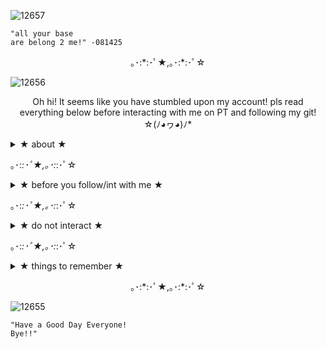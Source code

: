 ![12657](https://github.com/user-attachments/assets/df434e8f-1583-4769-a19e-e2865b5c2005)

```
"all your base
are belong 2 me!" -081425
```

<p align="center"> ｡･:*:･ﾟ★,｡･:*:･ﾟ☆
  
![12656](https://github.com/user-attachments/assets/278f3d69-b4ab-488a-a387-c4caf91be843)


<p align="center">Oh hi! It seems like you have stumbled upon my account! pls read everything below before interacting with me on PT and following my git! ☆(ﾉ◕ヮ◕)ﾉ*
  
<details>

<summary> ★ about ★ </summary>

![12602](https://github.com/user-attachments/assets/4f16b8cf-dc67-412a-958f-16e7024a1994)


☆ i usually go by the name, mari but you can also call me n7 if you want! you will usually see me on the forsaken area in my 007n7 skins with my close friends: [cas](https://github.com/rainbowmeds) , [zep](https://github.com/Zepphyrite) , and [shads](https://github.com/thefragilecultist) ✨

☆ my pronouns are she/her but i don't mind being being called as they/them too (cause i usually use alot of male characters as my ponies in PT.) 

☆ i'm a filo so you'll see me speak in my native language sometimes. also i'm an infj

☆ i am an artist/writer who's over 18 as well and i usually draw original characters most entirely. also i'm a straight ally, i fully support lgbtq!!

☆ i heavily kin 007n7 from forsaken. i'm also a yumejoshi (non-sharing mostly) and i also love canon x oc.

☆ some of the fandoms i'm also in other than forsaken are marvel, twisted wonderland, block tales, attack on titan, epic the musical , stranger things , genshin and bbc sherlock.

☆ my username in roblox is [ShadowQueen2994](https://www.roblox.com/users/254544580/profile) feel free to add me if you want!

</details>

｡･:*:･ﾟ★,｡･:*:･ﾟ☆

<details>
  
<summary> ★ before you follow/int with me ★ </summary>

![12603](https://github.com/user-attachments/assets/e5d0be08-bdca-47dc-9973-1eb67e2218e3)

☆ i'm a semi-verbal/non-verbal so i'll barely talk unless you're one of my close friends cause i'm very introverted. although, feel free to whisper to me if you love one of my ponies! i will gladly appreciate it ^^

☆ i don't roleplay in PT unless it's with my close friends but usually it's only for fun.

☆ i don't mind if you guys do some c+h with me and please do c+h ships with me as well (especially 77noli and pizzaburger if i'm on my 007n7 skins.) non-007n7 ships are also allowed to c+h with me if i have a pony that you ship with a pony you have.

☆ i'm a very sensitive person so pls make sure to interact with extreme caution to me and i feel very uncomfortable if you're asking me some personal things especially if i don't know you that much pls do not do that!

</details>

｡･:*:･ﾟ★,｡･:*:･ﾟ☆

<details>
  
<summary> ★ do not interact ★ </summary>

![12604](https://github.com/user-attachments/assets/44647ccb-a902-40c7-8c17-8b7bc92baead)

☆ if you fit the basic dni criteria.

☆ if you are going to harass me or my friends for no damn reason.

☆ if you ship something that's problematic (especially c00lkidd and 007n7 from forsaken).

☆ if you hate oc x canon or even hate ocs in general, let people do what they want and love which makes them happy.

☆ if you disrespect my ships or you're just basically a weirdo.

</details>

｡･:*:･ﾟ★,｡･:*:･ﾟ☆

<details>
  
<summary> ★ things to remember ★ </summary>

![12605](https://github.com/user-attachments/assets/2436830e-6df8-4de4-8cbf-3ddf1837c079)


☆ please do not ever copy or steal my skins and style on PT! i made all the skins myself unless i say that it's a tut skin and pls do not take inspo without my permission but, if you are a close friend of mine, i wouldn't mind letting you take inspo of my skins/style unless you ask for some permission.

☆ if i have iwec/dniup on my name that means i'm in a bad mood or my anxiety is rising especially if there are bad things that happened irl. i'm usually afk at times.

☆ i usually don't roleplay so at times you'll see me having rpdni on my name mostly because i never roleplay at all

</details>

<p align="center"> ｡･:*:･ﾟ★,｡･:*:･ﾟ☆
  
![12655](https://github.com/user-attachments/assets/48827c86-c218-46d6-acfe-8c30ba7a9785)

```
"Have a Good Day Everyone!
Bye!!"
```

